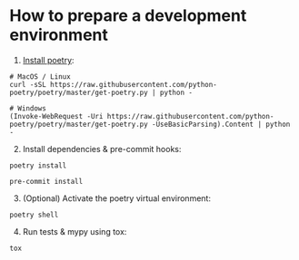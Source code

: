 # How to prepare a development environment

1. [Install poetry](https://python-poetry.org/docs/#installation):

```shell
# MacOS / Linux
curl -sSL https://raw.githubusercontent.com/python-poetry/poetry/master/get-poetry.py | python -

# Windows
(Invoke-WebRequest -Uri https://raw.githubusercontent.com/python-poetry/poetry/master/get-poetry.py -UseBasicParsing).Content | python -
```

2. Install dependencies & pre-commit hooks:

```shell
poetry install

pre-commit install
```

3. (Optional) Activate the poetry virtual environment:

```shell
poetry shell
```

4. Run tests & mypy using tox:
```shell
tox
```
